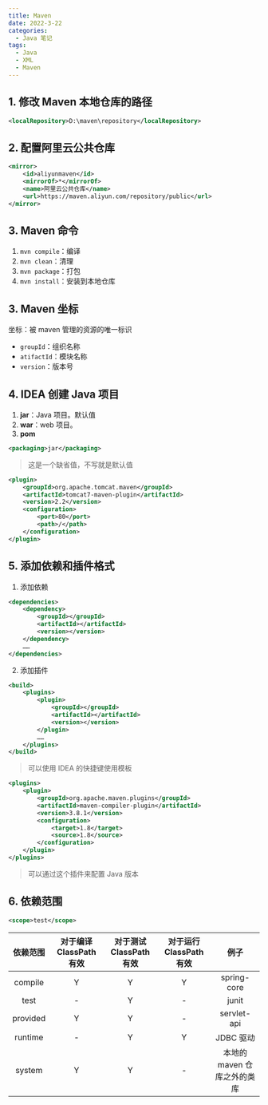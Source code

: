 ```yaml
---
title: Maven
date: 2022-3-22
categories:
  - Java 笔记
tags:
  - Java
  - XML
  - Maven
---
```


## 1. 修改 Maven 本地仓库的路径

```xml
<localRepository>D:\maven\repository</localRepository>
```

## 2. 配置阿里云公共仓库

```xml
<mirror>
    <id>aliyunmaven</id>
    <mirrorOf>*</mirrorOf>
    <name>阿里云公共仓库</name>
    <url>https://maven.aliyun.com/repository/public</url>
</mirror>
```

## 3. Maven 命令

1. `mvn compile`：编译
2. `mvn clean`：清理
3. `mvn package`：打包
4. `mvn install`：安装到本地仓库

## 3. Maven 坐标

坐标：被 maven 管理的资源的唯一标识

- `groupId`：组织名称
- `atifactId`：模块名称
- `version`：版本号

## 4. IDEA 创建 Java 项目

1. **jar**：Java 项目。默认值
2. **war**：web 项目。
3. **pom**

```xml
<packaging>jar</packaging>
```

> 这是一个缺省值，不写就是默认值

```xml
<plugin>
    <groupId>org.apache.tomcat.maven</groupId>
    <artifactId>tomcat7-maven-plugin</artifactId>
    <version>2.2</version>
    <configuration>
        <port>80</port>
        <path>/</path>
    </configuration>
</plugin>
```

## 5. 添加依赖和插件格式

1. 添加依赖

```xml
<dependencies>
    <dependency>
        <groupId></groupId>
        <artifactId></artifactId>
        <version></version>
    </dependency>
    ……
</dependencies>
```

2. 添加插件

```xml
<build>
    <plugins>
        <plugin>
            <groupId></groupId>
            <artifactId></artifactId>
            <version></version>
        </plugin>
        ……
    </plugins>
</build>
```

> 可以使用 IDEA 的快捷键使用模板

```xml
<plugins>
    <plugin>
        <groupId>org.apache.maven.plugins</groupId>
        <artifactId>maven-compiler-plugin</artifactId>
        <version>3.8.1</version>
        <configuration>
            <target>1.8</target>
            <source>1.8</source>
        </configuration>
    </plugin>
</plugins>
```

> 可以通过这个插件来配置 Java 版本

## 6. 依赖范围

```xml
<scope>test</scope>
```

| 依赖范围 | 对于编译 ClassPath 有效 | 对于测试 ClassPath 有效 | 对于运行 ClassPath 有效 |            例子             |
| :------: | :---------------------: | :---------------------: | :---------------------: | :-------------------------: |
| compile  |            Y            |            Y            |            Y            |         spring-core         |
|   test   |            -            |            Y            |            -            |            junit            |
| provided |            Y            |            Y            |            -            |         servlet-api         |
| runtime  |            -            |            Y            |            Y            |          JDBC 驱动          |
|  system  |            Y            |            Y            |            -            | 本地的 maven 仓库之外的类库 |
